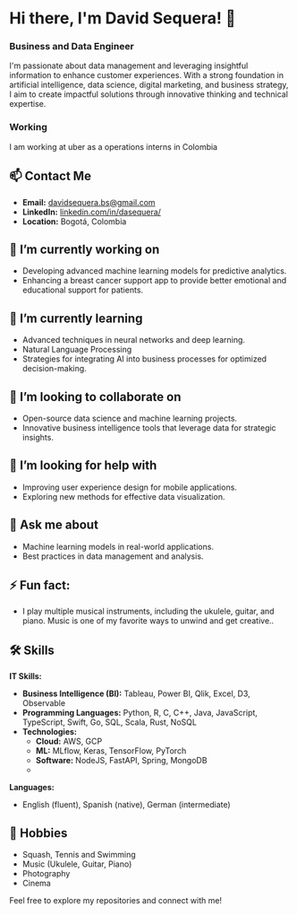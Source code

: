 # Hi there, I'm David Sequera! 👋

### Business and Data Engineer

I'm passionate about data management and leveraging insightful information to enhance customer experiences. With a strong foundation in artificial intelligence, data science, digital marketing, and business strategy, I aim to create impactful solutions through innovative thinking and technical expertise.

### Working

I am working at uber as a operations interns in Colombia

## 📫 Contact Me

- **Email:** [davidsequera.bs@gmail.com](mailto:davidsequera.bs@gmail.com)
- **LinkedIn:** [linkedin.com/in/dasequera/](https://www.linkedin.com/in/dasequera/)
- **Location:** Bogotá, Colombia

## 🔭 I’m currently working on
- Developing advanced machine learning models for predictive analytics.
- Enhancing a breast cancer support app to provide better emotional and educational support for patients.

## 🌱 I’m currently learning
- Advanced techniques in neural networks and deep learning.
- Natural Language Processing
- Strategies for integrating AI into business processes for optimized decision-making.

## 👯 I’m looking to collaborate on
- Open-source data science and machine learning projects.
- Innovative business intelligence tools that leverage data for strategic insights.

## 🤔 I’m looking for help with 
- Improving user experience design for mobile applications.
- Exploring new methods for effective data visualization.

## 💬 Ask me about 
- Machine learning models in real-world applications.
- Best practices in data management and analysis.

## ⚡ Fun fact: 
- I play multiple musical instruments, including the ukulele, guitar, and piano. Music is one of my favorite ways to unwind and get creative..

## 🛠️ Skills

**IT Skills:**
- **Business Intelligence (BI):** Tableau, Power BI, Qlik, Excel, D3, Observable
- **Programming Languages:** Python, R, C, C++, Java, JavaScript, TypeScript, Swift, Go, SQL, Scala, Rust, NoSQL
- **Technologies:** 
  - **Cloud:** AWS, GCP 
  - **ML:** MLflow, Keras, TensorFlow, PyTorch 
  - **Software:** NodeJS, FastAPI, Spring, MongoDB
  - 
**Languages:**
- English (fluent), Spanish (native), German (intermediate)

## 🎸 Hobbies

- Squash, Tennis and Swimming
- Music (Ukulele, Guitar, Piano)
- Photography
- Cinema

Feel free to explore my repositories and connect with me!
